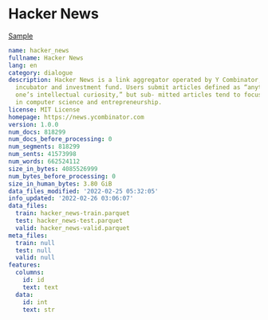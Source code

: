# Hacker News
 
[Sample](../sample/hacker_news.txt)
 
<!-- MARKDOWN-AUTO-DOCS:START (CODE:src=../../../ekorpkit/resources/corpora/hacker_news.yaml) -->
<!-- The below code snippet is automatically added from ../../../ekorpkit/resources/corpora/hacker_news.yaml -->
```yaml
name: hacker_news
fullname: Hacker News
lang: en
category: dialogue
description: Hacker News is a link aggregator operated by Y Combinator, a startup
  incubator and investment fund. Users submit articles defined as “anything that gratifies
  one’s intellectual curiosity,” but sub- mitted articles tend to focus on topics
  in computer science and entrepreneurship.
license: MIT License
homepage: https://news.ycombinator.com
version: 1.0.0
num_docs: 818299
num_docs_before_processing: 0
num_segments: 818299
num_sents: 41573998
num_words: 662524112
size_in_bytes: 4085526999
num_bytes_before_processing: 0
size_in_human_bytes: 3.80 GiB
data_files_modified: '2022-02-25 05:32:05'
info_updated: '2022-02-26 03:06:07'
data_files:
  train: hacker_news-train.parquet
  test: hacker_news-test.parquet
  valid: hacker_news-valid.parquet
meta_files:
  train: null
  test: null
  valid: null
features:
  columns:
    id: id
    text: text
  data:
    id: int
    text: str
```
<!-- MARKDOWN-AUTO-DOCS:END -->

